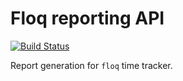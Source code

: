 # Floq reporting API

[![Build Status](https://travis-ci.org/blankoslo/floq-reports-api.svg?branch=master)](https://travis-ci.org/blankoslo/floq-reports-api)

Report generation for `floq` time tracker.
